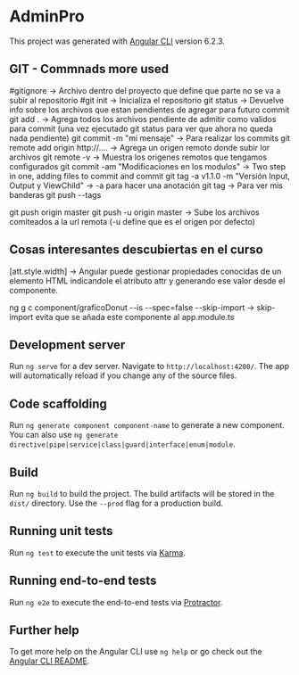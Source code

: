 # AdminPro

This project was generated with [Angular CLI](https://github.com/angular/angular-cli) version 6.2.3.

## GIT - Commnads more used
#gitignore  -> Archivo dentro del proyecto que define que parte no se va a subir al repositorio
#git init   -> Inicializa el repositorio
git status -> Devuelve info sobre los archivos que estan pendientes de agregar para futuro commit
git add .  -> Agrega todos los archivos pendiente de admitir como validos para commit (una vez ejecutado git status  para ver que ahora no queda nada pendiente)
git commit -m "mi mensaje" -> Para realizar los commits
git remote add origin http://.... -> Agrega un origen remoto donde subir lor archivos
git remote -v -> Muestra los origenes remotos que tengamos configurados
git commit -am "Modificaciones en los modulos" -> Two step in one, adding files to commit and commit
git tag -a v1.1.0 -m "Versión Input, Output y ViewChild" -> -a para hacer una anotación
git tag -> Para ver mis banderas
git push --tags

git push origin master
git push -u origin master -> Sube los archivos comiteados a la url remota (-u define que es el origen por defecto)


## Cosas interesantes descubiertas en el curso
[att.style.width] -> Angular puede gestionar propiedades conocidas de un elemento HTML indicandole el atributo attr y generando ese valor desde el componente.

ng g c component/graficoDonut --is --spec=false --skip-import -> skip-import evita que se añada este componente al app.module.ts

## Development server

Run `ng serve` for a dev server. Navigate to `http://localhost:4200/`. The app will automatically reload if you change any of the source files.

## Code scaffolding

Run `ng generate component component-name` to generate a new component. You can also use `ng generate directive|pipe|service|class|guard|interface|enum|module`.

## Build

Run `ng build` to build the project. The build artifacts will be stored in the `dist/` directory. Use the `--prod` flag for a production build.

## Running unit tests

Run `ng test` to execute the unit tests via [Karma](https://karma-runner.github.io).

## Running end-to-end tests

Run `ng e2e` to execute the end-to-end tests via [Protractor](http://www.protractortest.org/).

## Further help

To get more help on the Angular CLI use `ng help` or go check out the [Angular CLI README](https://github.com/angular/angular-cli/blob/master/README.md).
